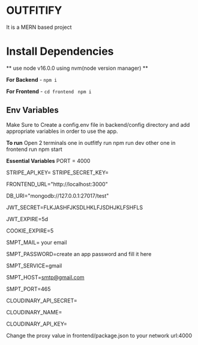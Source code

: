 # OUTFITIFY

It is a MERN based project

# Install Dependencies

** use node v16.0.0 using nvm(node version manager) **

**For Backend** - `npm i`

**For Frontend** - `cd frontend` ` npm i`

## Env Variables

Make Sure to Create a config.env file in backend/config directory and add appropriate variables in order to use the app.

**To run**
Open 2 terminals one in outfitfy run npm run dev
other one in frontend run npm start

**Essential Variables**
PORT = 4000

STRIPE_API_KEY=
STRIPE_SECRET_KEY=

FRONTEND_URL="http://localhost:3000"

DB_URI="mongodb://127.0.0.1:27017/test"

JWT_SECRET=FLKJASHFJKSDLHKLFJSDHJKLFSHFLS

JWT_EXPIRE=5d

COOKIE_EXPIRE=5

SMPT_MAIL= your email

SMPT_PASSWORD=create an app password and fill it here

SMPT_SERVICE=gmail

SMPT_HOST=smtp@gmail.com

SMPT_PORT=465

CLOUDINARY_API_SECRET=

CLOUDINARY_NAME=

CLOUDINARY_API_KEY=

Change the proxy value in frontend/package.json to your network url:4000
